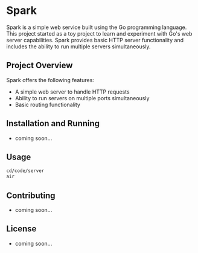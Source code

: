 # Spark

Spark is a simple web service built using the Go programming language. This project started as a toy project to learn and experiment with Go's web server capabilities. Spark provides basic HTTP server functionality and includes the ability to run multiple servers simultaneously.

## Project Overview

Spark offers the following features:
- A simple web server to handle HTTP requests
- Ability to run servers on multiple ports simultaneously
- Basic routing functionality


## Installation and Running
- coming soon...

## Usage
```bash
cd/code/server
air
```

## Contributing
- coming soon...
## License
- coming soon...

